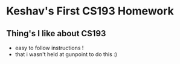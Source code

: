 # Keshav's First CS193 Homework

## Thing's I like about CS193 
- easy to follow instructions !
- that i wasn't held at gunpoint to do this :)
